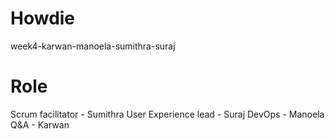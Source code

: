 # Howdie
week4-karwan-manoela-sumithra-suraj


# Role
Scrum facilitator - Sumithra
User Experience lead - Suraj
DevOps - Manoela
Q&A - Karwan

